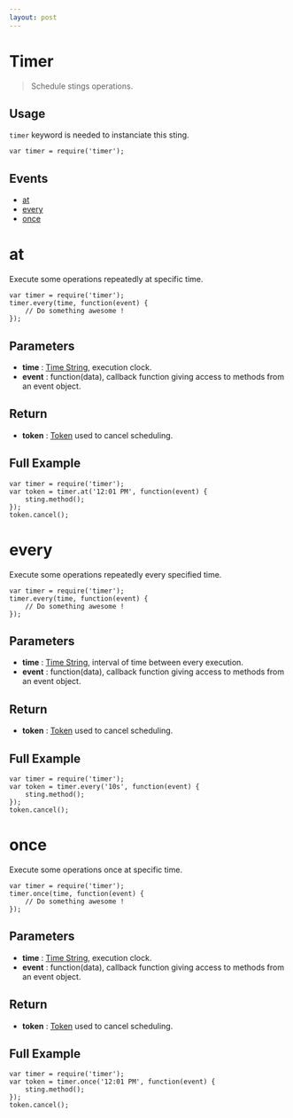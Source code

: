 ```yaml
---
layout: post
---
```


Timer
=====

> Schedule stings operations.

Usage
-----

`timer` keyword is needed to instanciate this sting.

	var timer = require('timer');

Events
------

- [at](#at)
- [every](#every)
- [once](#once)

at
==

Execute some operations repeatedly at specific time.

    var timer = require('timer');
    timer.every(time, function(event) {
    	// Do something awesome !
    });

Parameters
----------

- __time__ : [Time String](../../extra/timeScheduleFormat.html), execution clock.
- __event__ : function(data), callback function giving access to methods from an event object. 

Return
------

- __token__ : [Token](../../extra/stingToken.html) used to cancel scheduling.

Full Example
------------

    var timer = require('timer');
    var token = timer.at('12:01 PM', function(event) {
    	sting.method();
    });
    token.cancel();

every
=====

Execute some operations repeatedly every specified time.

    var timer = require('timer');
    timer.every(time, function(event) {
    	// Do something awesome !
    });

Parameters
----------

- __time__ : [Time String](../../extra/timeScheduleFormat.html), interval of time between every execution.
- __event__ : function(data), callback function giving access to methods from an event object. 

Return
------

- __token__ : [Token](../../extra/stingToken.html) used to cancel scheduling.

Full Example
------------

    var timer = require('timer');
    var token = timer.every('10s', function(event) {
    	sting.method();
    });
    token.cancel();

once
====

Execute some operations once at specific time.

    var timer = require('timer');
    timer.once(time, function(event) {
    	// Do something awesome !
    });

Parameters
----------

- __time__ : [Time String](../../extra/timeScheduleFormat.html), execution clock.
- __event__ : function(data), callback function giving access to methods from an event object. 

Return
------

- __token__ : [Token](../../extra/stingToken.html) used to cancel scheduling.

Full Example
------------

    var timer = require('timer');
    var token = timer.once('12:01 PM', function(event) {
    	sting.method();
    });
    token.cancel();
